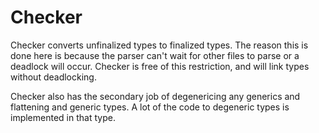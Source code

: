 # Checker

Checker converts unfinalized types to finalized types.
The reason this is done here is because the parser can't wait for other
files to parse or a deadlock will occur. Checker is free of this restriction, and will link
types without deadlocking.

Checker also has the secondary job of degenericing any generics and flattening and generic types.
A lot of the code to degeneric types is implemented in that type.